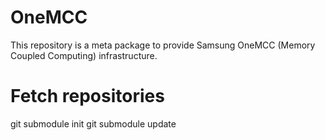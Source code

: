 # OneMCC
This repository is a meta package to provide Samsung OneMCC (Memory Coupled Computing) infrastructure.

# Fetch repositories
git submodule init
git submodule update

